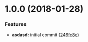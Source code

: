 <a name="1.0.0"></a>
# 1.0.0 (2018-01-28)


### Features

* **asdasd:** initial commit ([246fc8e](https://github.com/kimsagro1/spike/commit/246fc8e))
